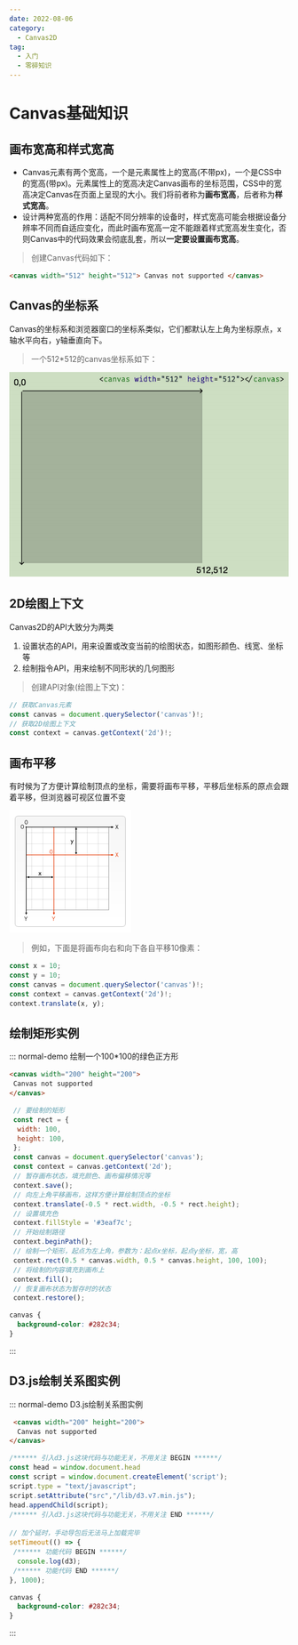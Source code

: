 ```yaml
---
date: 2022-08-06
category:
  - Canvas2D
tag:
  - 入门
  - 零碎知识
---
```


# Canvas基础知识

## 画布宽高和样式宽高

- Canvas元素有两个宽高，一个是元素属性上的宽高(不带px)，一个是CSS中的宽高(带px)。元素属性上的宽高决定Canvas画布的坐标范围，CSS中的宽高决定Canvas在页面上呈现的大小。我们将前者称为**画布宽高**，后者称为**样式宽高**。
- 设计两种宽高的作用：适配不同分辨率的设备时，样式宽高可能会根据设备分辨率不同而自适应变化，而此时画布宽高一定不能跟着样式宽高发生变化，否则Canvas中的代码效果会彻底乱套，所以**一定要设置画布宽高**。

> 创建Canvas代码如下：

```html
<canvas width="512" height="512"> Canvas not supported </canvas>
```

## Canvas的坐标系

Canvas的坐标系和浏览器窗口的坐标系类似，它们都默认左上角为坐标原点，x轴水平向右，y轴垂直向下。
> 一个512*512的canvas坐标系如下：

![512*512的canvas坐标系](./坐标系.png)

## 2D绘图上下文

Canvas2D的API大致分为两类

1. 设置状态的API，用来设置或改变当前的绘图状态，如图形颜色、线宽、坐标等
2. 绘制指令API，用来绘制不同形状的几何图形

> 创建API对象(绘图上下文)：

``` ts
// 获取Canvas元素
const canvas = document.querySelector('canvas')!;
// 获取2D绘图上下文
const context = canvas.getContext('2d')!;
```

## 画布平移

有时候为了方便计算绘制顶点的坐标，需要将画布平移，平移后坐标系的原点会跟着平移，但浏览器可视区位置不变

![画布平移](./画布平移.png)

> 例如，下面是将画布向右和向下各自平移10像素：

```ts
const x = 10;
const y = 10;
const canvas = document.querySelector('canvas')!;
const context = canvas.getContext('2d')!;
context.translate(x, y);
```

## 绘制矩形实例

::: normal-demo 绘制一个100*100的绿色正方形

```html
<canvas width="200" height="200"> 
 Canvas not supported
</canvas>
```

```js
 // 要绘制的矩形
 const rect = {
  width: 100,
  height: 100,
 };
 const canvas = document.querySelector('canvas');
 const context = canvas.getContext('2d');
 // 暂存画布状态，填充颜色、画布偏移情况等
 context.save();
 // 向左上角平移画布，这样方便计算绘制顶点的坐标
 context.translate(-0.5 * rect.width, -0.5 * rect.height);
 // 设置填充色
 context.fillStyle = '#3eaf7c';
 // 开始绘制路径
 context.beginPath();
 // 绘制一个矩形，起点为左上角，参数为：起点x坐标，起点y坐标，宽，高
 context.rect(0.5 * canvas.width, 0.5 * canvas.height, 100, 100);
 // 将绘制的内容填充到画布上
 context.fill();
 // 恢复画布状态为暂存时的状态
 context.restore();
```

```css
canvas {
  background-color: #282c34;
}
```

:::

## D3.js绘制关系图实例

::: normal-demo D3.js绘制关系图实例

```html
 <canvas width="200" height="200"> 
  Canvas not supported
</canvas>
```

```js
/****** 引入d3.js这块代码与功能无关，不用关注 BEGIN ******/
const head = window.document.head
const script = window.document.createElement('script');
script.type = "text/javascript";
script.setAttribute("src","/lib/d3.v7.min.js");
head.appendChild(script);
/****** 引入d3.js这块代码与功能无关，不用关注 END ******/

// 加个延时，手动导包后无法马上加载完毕
setTimeout(() => {
 /****** 功能代码 BEGIN ******/
  console.log(d3);
 /****** 功能代码 END ******/
}, 1000); 
```

```css
canvas {
  background-color: #282c34;
}
```

:::
